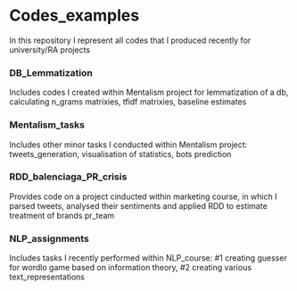# Codes_examples
In this repository I represent all codes that I produced recently for university/RA projects
### DB_Lemmatization
Includes codes I created within Mentalism project for lemmatization of a db, calculating n_grams matrixies, tfidf matrixies, baseline estimates
### Mentalism_tasks
Includes other minor tasks I conducted within Mentalism project: tweets_generation, visualisation of statistics, bots prediction
### RDD_balenciaga_PR_crisis
Provides code on a project cinducted within marketing course, in which I parsed tweets, analysed their sentiments and applied RDD to estimate treatment of brands pr_team
### NLP_assignments
Includes tasks I recently performed within NLP_course: #1 creating guesser for wordlo game based on information theory, #2 creating various text_representations 
